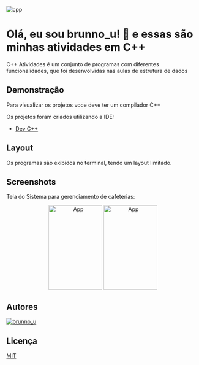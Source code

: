 
![cpp](https://private-user-images.githubusercontent.com/92354084/246981102-43c9d9d3-2dbf-4017-b2b9-fff1da68e439.png?jwt=eyJhbGciOiJIUzI1NiIsInR5cCI6IkpXVCJ9.eyJrZXkiOiJrZXkxIiwiZXhwIjoxNjg3MjY4NzI2LCJuYmYiOjE2ODcyNjg0MjYsInBhdGgiOiIvOTIzNTQwODQvMjQ2OTgxMTAyLTQzYzlkOWQzLTJkYmYtNDAxNy1iMmI5LWZmZjFkYTY4ZTQzOS5wbmc_WC1BbXotQWxnb3JpdGhtPUFXUzQtSE1BQy1TSEEyNTYmWC1BbXotQ3JlZGVudGlhbD1BS0lBSVdOSllBWDRDU1ZFSDUzQSUyRjIwMjMwNjIwJTJGdXMtZWFzdC0xJTJGczMlMkZhd3M0X3JlcXVlc3QmWC1BbXotRGF0ZT0yMDIzMDYyMFQxMzQwMjZaJlgtQW16LUV4cGlyZXM9MzAwJlgtQW16LVNpZ25hdHVyZT0zODI5ZDNiMWQzZjZjMDg3NzNiZjYxMWZjOGNlOGVkYWIwOTEyOGEwYTAzNzViM2Y1YzJjNWIyZTQ0OWZkMTQ4JlgtQW16LVNpZ25lZEhlYWRlcnM9aG9zdCZhY3Rvcl9pZD0wJmtleV9pZD0wJnJlcG9faWQ9MCJ9.ukKnt7sLordmJ05yxgeKdzAkWl5hEKzmz9INj82bXbA)


#  Olá, eu sou brunno_u! 👋 e essas são minhas atividades em C++

C++ Atividades é um conjunto de programas com diferentes funcionalidades, que foi desenvolvidas nas aulas de estrutura de dados


## Demonstração

Para visualizar os projetos voce deve ter um compilador C++

Os projetos foram criados utilizando a IDE:
- [Dev C++ ](https://dev-cpp.com/)



##  Layout

Os programas são exibidos no terminal, tendo um layout limitado.

## Screenshots

Tela do Sistema para gerenciamento de cafeterias:

<p align="center">
  <img alt="App" title="#App" src="https://private-user-images.githubusercontent.com/92354084/246983330-63f4ae3c-bdd5-4b53-937b-52730b0a7216.png?jwt=eyJhbGciOiJIUzI1NiIsInR5cCI6IkpXVCJ9.eyJrZXkiOiJrZXkxIiwiZXhwIjoxNjg3MjY4NzI2LCJuYmYiOjE2ODcyNjg0MjYsInBhdGgiOiIvOTIzNTQwODQvMjQ2OTgzMzMwLTYzZjRhZTNjLWJkZDUtNGI1My05MzdiLTUyNzMwYjBhNzIxNi5wbmc_WC1BbXotQWxnb3JpdGhtPUFXUzQtSE1BQy1TSEEyNTYmWC1BbXotQ3JlZGVudGlhbD1BS0lBSVdOSllBWDRDU1ZFSDUzQSUyRjIwMjMwNjIwJTJGdXMtZWFzdC0xJTJGczMlMkZhd3M0X3JlcXVlc3QmWC1BbXotRGF0ZT0yMDIzMDYyMFQxMzQwMjZaJlgtQW16LUV4cGlyZXM9MzAwJlgtQW16LVNpZ25hdHVyZT0wMzU4ZGUwZThjMzEzOTUwNTE3Zjc2MzE4NDAzZTVmZWM4OTRkZDcwOWNhZmVlZmI4ZDcyNTY0NTE5OTBhMzg2JlgtQW16LVNpZ25lZEhlYWRlcnM9aG9zdCZhY3Rvcl9pZD0wJmtleV9pZD0wJnJlcG9faWQ9MCJ9.6nTxLFmvylJ9RyZwxMc5nSYFm05Cr1qPs3c4zPcbX9I" width= 140; height= 220; width="200px">

  <img alt="App" title="#App" src="https://private-user-images.githubusercontent.com/92354084/246983347-f03e2280-967a-42c1-96de-486527c5cea7.png?jwt=eyJhbGciOiJIUzI1NiIsInR5cCI6IkpXVCJ9.eyJrZXkiOiJrZXkxIiwiZXhwIjoxNjg3MjY4NzI2LCJuYmYiOjE2ODcyNjg0MjYsInBhdGgiOiIvOTIzNTQwODQvMjQ2OTgzMzQ3LWYwM2UyMjgwLTk2N2EtNDJjMS05NmRlLTQ4NjUyN2M1Y2VhNy5wbmc_WC1BbXotQWxnb3JpdGhtPUFXUzQtSE1BQy1TSEEyNTYmWC1BbXotQ3JlZGVudGlhbD1BS0lBSVdOSllBWDRDU1ZFSDUzQSUyRjIwMjMwNjIwJTJGdXMtZWFzdC0xJTJGczMlMkZhd3M0X3JlcXVlc3QmWC1BbXotRGF0ZT0yMDIzMDYyMFQxMzQwMjZaJlgtQW16LUV4cGlyZXM9MzAwJlgtQW16LVNpZ25hdHVyZT0zZDZiMjlhZTNlZDUwYmU4MjNiMDczNTJjMGRlOWZmNjVmYTJhMWU2ZTUyY2E5NjFmMDRkNzkwODM4MmNmZmI2JlgtQW16LVNpZ25lZEhlYWRlcnM9aG9zdCZhY3Rvcl9pZD0wJmtleV9pZD0wJnJlcG9faWQ9MCJ9.mGwIPnkM-gT5PuI3JVSzShVyVDZe5dTGmamsCpfvx7U" width= 140; height= 220; width="200px">

</p>

## Autores

[![brunno_u](https://img.shields.io/badge/brunno-000?style=for-the-badge&logo=ko-fi&logoColor=white)](https://github.com/brun-no) 



## Licença

[MIT](https://choosealicense.com/licenses/unlicense/)


